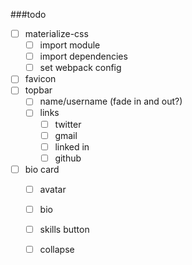 ###todo

 - [ ] materialize-css
   - [ ] import module
   - [ ] import dependencies
   - [ ] set webpack config
 - [ ] favicon
 - [ ] topbar
   - [ ] name/username (fade in and out?)
   - [ ] links
     - [ ] twitter
     - [ ] gmail
     - [ ] linked in
     - [ ] github
 - [ ] bio card
   - [ ] avatar
   - [ ] bio
   - [ ] skills button
   - [ ] collapse
   
   
